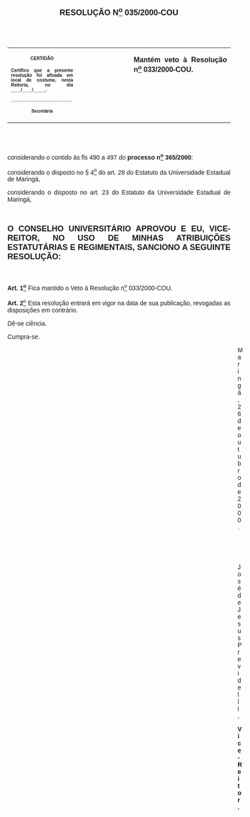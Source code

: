 <BODY LINK="#0000ff" VLINK="#800080">

<B><FONT FACE="Arial" SIZE=4><P ALIGN="CENTER">&nbsp;</P>
<P ALIGN="CENTER">RESOLU&Ccedil;&Atilde;O N<U><SUP>o</U></SUP> 035/2000-COU</P>
</B></FONT><FONT SIZE=1><P>&nbsp;</P>
<P>&nbsp;</P></FONT>
<TABLE CELLSPACING=0 BORDER=0 CELLPADDING=7 WIDTH=630>
<TR><TD WIDTH="31%" VALIGN="TOP">
<P ALIGN="CENTER"><B><FONT FACE="Arial" SIZE=1>CERTID&Atilde;O</P>
<P ALIGN="JUSTIFY">Certifico que a presente resolu&ccedil;&atilde;o foi afixada em local de costume, nesta Reitoria, no dia ____/____/_____.</P>
<P ALIGN="JUSTIFY">_________________________</P>
<P ALIGN="CENTER">Secret&aacute;ria</B></FONT></TD>
<TD WIDTH="24%" VALIGN="TOP">
<P>&nbsp;</TD>
<TD WIDTH="45%" VALIGN="TOP">
<B><FONT FACE="Arial"><P ALIGN="JUSTIFY">Mant&eacute;m veto &agrave; Resolu&ccedil;&atilde;o n<U><SUP>o</U></SUP> 033/2000-COU.</B></FONT></TD>
</TR>
</TABLE>

<FONT FACE="Arial" SIZE=1><P ALIGN="JUSTIFY">&nbsp;&nbsp;</P>
<P ALIGN="JUSTIFY">&nbsp;</P>
</FONT><FONT FACE="Arial"><P ALIGN="JUSTIFY">considerando o contido &agrave;s fls 490 a 497 do <B>processo n<U><SUP>o</U></SUP> 365/2000</B>;</P>
<P ALIGN="JUSTIFY">considerando o disposto no § 4<U><SUP>o</U></SUP> do art. 28 do Estatuto da Universidade Estadual de Maring&aacute;,</P>
<P ALIGN="JUSTIFY">considerando o disposto no art. 23 do Estatuto da Universidade Estadual de Maring&aacute;,</P>
<P ALIGN="JUSTIFY">&nbsp;</P>
</FONT><B><FONT FACE="Arial" SIZE=4><P ALIGN="JUSTIFY">O CONSELHO UNIVERSIT&Aacute;RIO APROVOU E EU, VICE-REITOR, NO USO DE MINHAS ATRIBUI&Ccedil;&Otilde;ES ESTATUT&Aacute;RIAS E REGIMENTAIS, SANCIONO A SEGUINTE RESOLU&Ccedil;&Atilde;O:</P>
</B></FONT><FONT FACE="Arial"><P>&nbsp;&nbsp;</P>
<B><P ALIGN="JUSTIFY">Art. 1<U><SUP>o</U></SUP> </B>Fica mantido o Veto &agrave; Resolu&ccedil;&atilde;o n<U><SUP>o</U></SUP> 033/2000-COU.</P>
<B><P ALIGN="JUSTIFY">Art. 2</B><U><SUP>o</U> </SUP>Esta resolu&ccedil;&atilde;o entrar&aacute; em vigor na data de sua publica&ccedil;&atilde;o, revogadas as disposi&ccedil;&otilde;es em contr&aacute;rio.</P>
<P ALIGN="JUSTIFY">D&ecirc;-se ci&ecirc;ncia.</P>
<P ALIGN="JUSTIFY">Cumpra-se.</P><DIR>
<DIR>
<DIR>
<DIR>
<DIR>
<DIR>
<DIR>
<DIR>
<DIR>
<DIR>
<DIR>
<DIR>
<DIR>

<P ALIGN="JUSTIFY">Maring&aacute;, 26 de outubro de 2000.</P>
<P ALIGN="JUSTIFY">&nbsp;</P>
<P ALIGN="JUSTIFY">&nbsp;</P>
<P ALIGN="JUSTIFY">Jos&eacute; de Jesus Previdelli,</P>
<B><P ALIGN="JUSTIFY">Vice-Reitor.</P></DIR>
</DIR>
</DIR>
</DIR>
</DIR>
</DIR>
</DIR>
</DIR>
</DIR>
</DIR>
</DIR>
</DIR>
</DIR>
</B></FONT></BODY>

